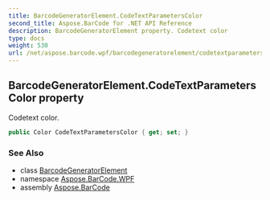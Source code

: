 ```yaml
---
title: BarcodeGeneratorElement.CodeTextParametersColor
second_title: Aspose.BarCode for .NET API Reference
description: BarcodeGeneratorElement property. Codetext color
type: docs
weight: 530
url: /net/aspose.barcode.wpf/barcodegeneratorelement/codetextparameterscolor/
---
```

## BarcodeGeneratorElement.CodeTextParametersColor property

Codetext color.

```csharp
public Color CodeTextParametersColor { get; set; }
```

### See Also

* class [BarcodeGeneratorElement](../)
* namespace [Aspose.BarCode.WPF](../../../aspose.barcode.wpf/)
* assembly [Aspose.BarCode](../../../)


